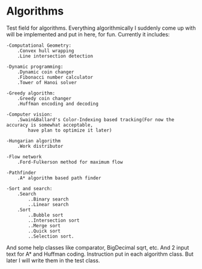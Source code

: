 # Algorithms
Test field for algorithms. Everything algorithmically I suddenly come up with will be implemented and put in here, for fun.
Currently it includes:

    -Computational Geometry:
        .Convex hull wrapping
        .Line intersection detection
        
    -Dynamic programming:
        .Dynamic coin changer
        .Fibonacci number calculator
        .Tower of Hanoi solver
    
    -Greedy algorithm:
        .Greedy coin changer
        .Huffman encoding and decoding
    
    -Computer vision:
        .Swain&Ballard's Color-Indexing based tracking(For now the accuracy is somewhat acceptable, 
            have plan to optimize it later)
    
    -Hungarian algorithm
        .Work distributor
    
    -Flow network
        .Ford-Fulkerson method for maximum flow
        
    -Pathfinder
        .A* algorithm based path finder
    
    -Sort and search:
        .Search
            ..Binary search
            ..Linear search
        .Sort
            ..Bubble sort
            ..Intersection sort
            ..Merge sort
            ..Quick sort
            ..Selection sort.
           
And some help classes like comparator, BigDecimal sqrt, etc. And 2 input text for A* and Huffman coding.
Instruction put in each algorithm class. But later I will write them in the test class.
